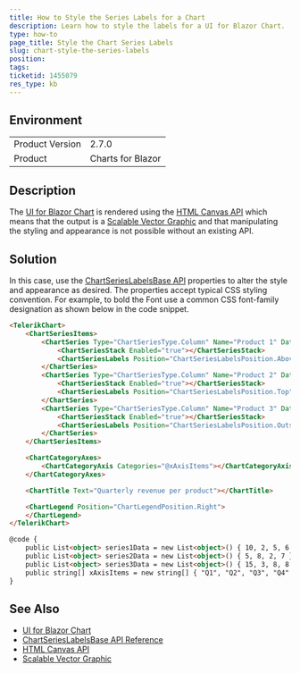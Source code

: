 ```yaml
---
title: How to Style the Series Labels for a Chart
description: Learn how to style the labels for a UI for Blazor Chart.
type: how-to
page_title: Style the Chart Series Labels
slug: chart-style-the-series-labels
position: 
tags: 
ticketid: 1455079
res_type: kb
---
```


## Environment
<table>
	<tbody>
		<tr>
			<td>Product Version</td>
			<td>2.7.0</td>
		</tr>
		<tr>
			<td>Product</td>
			<td>Charts for Blazor</td>
		</tr>
	</tbody>
</table>


## Description
The [UI for Blazor Chart](https://docs.telerik.com/blazor-ui/components/chart/overview) is rendered using the [HTML Canvas API](https://developer.mozilla.org/en-US/docs/web/html/element/canvas) which means that the output is a [Scalable Vector Graphic](https://developer.mozilla.org/en-US/docs/Web/SVG) and that manipulating the styling and appearance is not possible without an existing API.
 
## Solution
In this case, use the [ChartSeriesLabelsBase API](https://docs.telerik.com/blazor-ui/api/Telerik.Blazor.Components.ChartSeriesLabelsBase#properties) properties to alter the style and appearance as desired. The properties accept typical CSS styling convention. For example, to bold the Font use a common CSS font-family designation as shown below in the code snippet.

```` HTML
<TelerikChart>
    <ChartSeriesItems>
        <ChartSeries Type="ChartSeriesType.Column" Name="Product 1" Data="@series1Data">
            <ChartSeriesStack Enabled="true"></ChartSeriesStack>
            <ChartSeriesLabels Position="ChartSeriesLabelsPosition.Above" Visible="true" Font="bold 16px Times New Roman"  Background="Transparent"></ChartSeriesLabels>
        </ChartSeries>
        <ChartSeries Type="ChartSeriesType.Column" Name="Product 2" Data="@series2Data">
            <ChartSeriesStack Enabled="true"></ChartSeriesStack>
            <ChartSeriesLabels Position="ChartSeriesLabelsPosition.Top" Visible="true" Font="Bold" Background="Transparent"></ChartSeriesLabels>
        </ChartSeries>
        <ChartSeries Type="ChartSeriesType.Column" Name="Product 3" Data="@series3Data">
            <ChartSeriesStack Enabled="true"></ChartSeriesStack>
            <ChartSeriesLabels Position="ChartSeriesLabelsPosition.OutsideEnd" Visible="true" Font="16px 'Times New Roman'" Background="Transparent"></ChartSeriesLabels>
        </ChartSeries>
    </ChartSeriesItems>

    <ChartCategoryAxes>
        <ChartCategoryAxis Categories="@xAxisItems"></ChartCategoryAxis>
    </ChartCategoryAxes>

    <ChartTitle Text="Quarterly revenue per product"></ChartTitle>

    <ChartLegend Position="ChartLegendPosition.Right">
    </ChartLegend>
</TelerikChart>

@code {
    public List<object> series1Data = new List<object>() { 10, 2, 5, 6 };
    public List<object> series2Data = new List<object>() { 5, 8, 2, 7 };
    public List<object> series3Data = new List<object>() { 15, 3, 8, 8 };
    public string[] xAxisItems = new string[] { "Q1", "Q2", "Q3", "Q4" };
}
````

## See Also

*   [UI for Blazor Chart](https://docs.telerik.com/blazor-ui/components/chart/overview)
*   [ChartSeriesLabelsBase API Reference](https://docs.telerik.com/blazor-ui/api/Telerik.Blazor.Components.ChartSeriesLabelsBase#properties)
*   [HTML Canvas API](https://developer.mozilla.org/en-US/docs/web/html/element/canvas)
*   [Scalable Vector Graphic](https://developer.mozilla.org/en-US/docs/Web/SVG)
